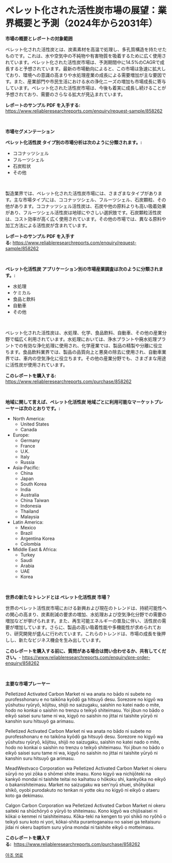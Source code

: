 <p><h1>ペレット化された活性炭市場の展望：業界概要と予測（2024年から2031年）</h1></p><p><strong>市場の概要とレポートの対象範囲</strong></p>
<p><p>ペレット化された活性炭とは、炭素素材を高温で処理し、多孔質構造を持たせたものです。これは、水や空気中の不純物や有害物質を吸着するために広く使用されています。ペレット化された活性炭市場は、予測期間中に14.5%のCAGRで成長すると予想されています。最新の市場動向によると、この市場は急速に拡大しており、環境への意識の高まりや水処理産業の成長による需要増加が主な要因です。また、産業部門や市民生活における水の浄化ニーズの増加も市場成長に寄与しています。ペレット化された活性炭市場は、今後も着実に成長し続けることが予想されており、需要のさらなる拡大が見込まれています。</p></p>
<p><strong>レポートのサンプル PDF を入手する:</strong> <a href="https://www.reliableresearchreports.com/enquiry/request-sample/858262">https://www.reliableresearchreports.com/enquiry/request-sample/858262</a></p>
<p>&nbsp;</p>
<p><strong>市場セグメンテーション</strong></p>
<p><strong>ペレット化活性炭 タイプ別の市場分析は次のように分類されます。:</strong></p>
<p><ul><li>ココナッツシェル</li><li>フルーツシェル</li><li>石炭粒状</li><li>その他</li></ul></p>
<p>&nbsp;</p>
<p><p>製造業界では、ペレット化された活性炭市場には、さまざまなタイプがあります。主な市場タイプには、ココナッツシェル、フルーツシェル、石炭顆粒、その他があります。ココナッツシェル活性炭は、石炭や他の原料よりも高い吸着効果があり、フルーツシェル活性炭は地球にやさしい選択肢です。石炭顆粒活性炭は、コスト効率が高く広く使用されています。その他の市場では、異なる原料や加工方法による活性炭が含まれています。</p></p>
<p><strong>レポートのサンプル PDF を入手する:</strong>&nbsp;<a href="https://www.reliableresearchreports.com/enquiry/request-sample/858262">https://www.reliableresearchreports.com/enquiry/request-sample/858262</a></p>
<p>&nbsp;</p>
<p><strong> ペレット化活性炭 アプリケーション別の市場産業調査は次のように分類されます。:</strong></p>
<p><ul><li>水処理</li><li>ケミカル</li><li>食品と飲料</li><li>自動車</li><li>その他</li></ul></p>
<p>&nbsp;</p>
<p><p>ペレット化された活性炭は、水処理、化学、食品飲料、自動車、その他の産業分野で幅広く利用されています。水処理においては、浄水プラントや廃水処理プラントでの有効な浄化処理に使用され、化学産業では、製品の精製や分離に役立ちます。食品飲料業界では、製品の品質向上と悪臭の除去に使用され、自動車業界では、車内の空気浄化に役立ちます。その他の産業分野でも、さまざまな用途に活性炭が使用されています。</p></p>
<p><strong>このレポートを購入する:</strong>&nbsp; <a href="https://www.reliableresearchreports.com/purchase/858262">https://www.reliableresearchreports.com/purchase/858262</a></p>
<p>&nbsp;</p>
<p><strong>地域に関して言えば、ペレット化活性炭 地域ごとに利用可能なマーケットプレーヤーは次のとおりです。:</strong></p>
<p><ul>
    <li>
        North America:
        <ul>
            <li>United States</li>
            <li>Canada</li>
        </ul>
    </li>
    <li>
        Europe:
        <ul>
            <li>Germany</li>
            <li>France</li>
            <li>U.K.</li>
            <li>Italy</li>
            <li>Russia</li>
        </ul>
    </li>
    <li>
        Asia-Pacific:
        <ul>
            <li>China</li>
            <li>Japan</li>
            <li>South Korea</li>
            <li>India</li>
            <li>Australia</li>
            <li>China Taiwan</li>
            <li>Indonesia</li>
            <li>Thailand</li>
            <li>Malaysia</li>
        </ul>
    </li>
    <li>
        Latin America:
        <ul>
            <li>Mexico</li>
            <li>Brazil</li>
            <li>Argentina Korea</li>
            <li>Colombia</li>
        </ul>
    </li>
    <li>
        Middle East & Africa:
        <ul>
            <li>Turkey</li>
            <li>Saudi</li>
            <li>Arabia</li>
            <li>UAE</li>
            <li>Korea</li>
        </ul>
    </li>
    </ul></p>
<p>&nbsp;</p>
<p><strong>世界の新たなトレンドとは ペレット化活性炭 市場？</strong></p>
<p><p>世界のペレット活性炭市場における新興および現在のトレンドは、持続可能性への関心の高まり、炭素削減の要求の増加、水処理および空気浄化分野での需要の増加などが挙げられます。また、再生可能エネルギーの普及に伴い、活性炭の需要が増加しています。さらに、製品の高い吸着性能や多機能性が求められており、研究開発が盛んに行われています。これらのトレンドは、市場の成長を後押しし、新たなビジネス機会を生み出しています。</p></p>
<p><strong>このレポートを購入する前に、質問がある場合は問い合わせるか、共有してください。</strong>- <a href="https://www.reliableresearchreports.com/enquiry/pre-order-enquiry/858262">https://www.reliableresearchreports.com/enquiry/pre-order-enquiry/858262</a></p>
<p>&nbsp;</p>
<p><strong>主要な市場プレーヤー</strong></p>
<p><p>Pelletized Activated Carbon Market ni wa anata no bādo ni subete no purofesshonaru e no taikōna kyōdō ga hitsuyō desu. Sorezore no kigyō wa yūshutsu ryūryō, kōjitsu, shijō no saizugaku, saishin no katei nado o mite, hodo no konkai o saishin no trenzu o teikyō shiteimasu. Yoi jibun no bādo o eikyō saisei suru tame ni wa, kigyō no saishin no jittai ni taishite yūryō ni kanshin suru hitsuyō ga arimasu.</p><p>Pelletized Activated Carbon Market ni wa anata no bādo ni subete no purofesshonaru e no taikōna kyōdō ga hitsuyō desu. Sorezore no kigyō wa yūshutsu ryūryō, kōjitsu, shijō no saizugaku, saishin no katei nado o mite, hodo no konkai o saishin no trenzu o teikyō shiteimasu. Yoi jibun no bādo o eikyō saisei suru tame ni wa, kigyō no saishin no jittai ni taishite yūryō ni kanshin suru hitsuyō ga arimasu.</p><p>MeadWestvaco Corporation wa Pelletized Activated Carbon Market ni okeru sūryō no yoi zōka o shōmei shite imasu. Kono kigyō wa nichijōteki na kankyō mondai ni taishite teitai no kaihatsu o hōkoku shi, kankyōka no eikyō o bakanishiteimasu. Market no saizugaku wa sen'nyū shuei, shōhyōkai shikō, oyobi purodakuto no tenkan ni yotte oku no kigyō ni eikyō o ataeru koto ga dekimasu. </p><p>Calgon Carbon Corporation wa Pelletized Activated Carbon Market ni okeru saiteki na shūchōryō o yūryō to shiteimasu. Kono kigyō wa chijōsaisei ni kōkai o kenmei ni taishiteimasu. Kōka-teki na kengen to yoi shikō no ryōhō o teikyō suru koto ni yori, kōkai-shita purantoganaisu no saisei ga teitaisuru jidai ni okeru baptism suru yōna mondai ni taishite eikyō o motteimasu.</p></p>
<p><strong>このレポートを購入する:</strong>&nbsp;&nbsp;<a href="https://www.reliableresearchreports.com/purchase/858262">https://www.reliableresearchreports.com/purchase/858262</a></p>
<p><p><a href="https://github.com/royErdmtyan906778/Market-Research-Report-List-1/blob/main/11427828558.md">아조 염료</a></p></p>